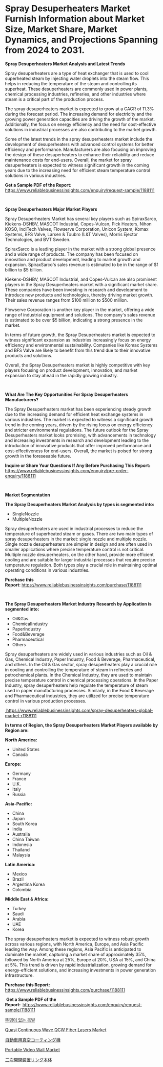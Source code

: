 <p><h1>Spray Desuperheaters Market Furnish Information about Market Size, Market Share, Market Dynamics, and Projections Spanning from 2024 to 2031.</h1></p><p><strong>Spray Desuperheaters Market Analysis and Latest Trends</strong></p>
<p><p>Spray desuperheaters are a type of heat exchanger that is used to cool superheated steam by injecting water droplets into the steam flow. This helps in reducing the temperature of the steam and controlling its superheat. These desuperheaters are commonly used in power plants, chemical processing industries, refineries, and other industries where steam is a critical part of the production process.</p><p>The spray desuperheaters market is expected to grow at a CAGR of 11.3% during the forecast period. The increasing demand for electricity and the growing power generation capacities are driving the growth of the market. Additionally, the focus on energy efficiency and the need for cost-effective solutions in industrial processes are also contributing to the market growth.</p><p>Some of the latest trends in the spray desuperheaters market include the development of desuperheaters with advanced control systems for better efficiency and performance. Manufacturers are also focusing on improving the design of these desuperheaters to enhance their reliability and reduce maintenance costs for end-users. Overall, the market for spray desuperheaters is expected to witness significant growth in the coming years due to the increasing need for efficient steam temperature control solutions in various industries.</p></p>
<p><strong>Get a Sample PDF of the Report:&nbsp;</strong> <a href="https://www.reliablebusinessinsights.com/enquiry/request-sample/1188111">https://www.reliablebusinessinsights.com/enquiry/request-sample/1188111</a></p>
<p>&nbsp;</p>
<p><strong>Spray Desuperheaters Major Market Players</strong></p>
<p><p>Spray Desuperheaters Market has several key players such as SpiraxSarco, Kiekens-DSHBV, MASCOT Industrial, Copes-Vulcan, Pick Heaters, Nihon KOSO, IndiTech Valves, Flowserve Corporation, Unicon System, Komax Systems, BFS Valve, Larsen & Toubro (L&T Valves), Morris Ejector Technologies, and BVT Sweden.</p><p>SpiraxSarco is a leading player in the market with a strong global presence and a wide range of products. The company has been focused on innovation and product development, leading to market growth and expansion. SpiraxSarco's sales revenue is estimated to be in the range of $1 billion to $5 billion.</p><p>Kiekens-DSHBV, MASCOT Industrial, and Copes-Vulcan are also prominent players in the Spray Desuperheaters market with a significant market share. These companies have been investing in research and development to introduce new products and technologies, thereby driving market growth. Their sales revenue ranges from $100 million to $500 million.</p><p>Flowserve Corporation is another key player in the market, offering a wide range of industrial equipment and solutions. The company's sales revenue is estimated to be over $5 billion, indicating a strong presence in the market.</p><p>In terms of future growth, the Spray Desuperheaters market is expected to witness significant expansion as industries increasingly focus on energy efficiency and environmental sustainability. Companies like Komax Systems and BFS Valve are likely to benefit from this trend due to their innovative products and solutions.</p><p>Overall, the Spray Desuperheaters market is highly competitive with key players focusing on product development, innovation, and market expansion to stay ahead in the rapidly growing industry.</p></p>
<p>&nbsp;</p>
<p><strong>What Are The Key Opportunities For Spray Desuperheaters Manufacturers?</strong></p>
<p><p>The Spray Desuperheaters market has been experiencing steady growth due to the increasing demand for efficient heat exchange systems in various industries. The market is expected to witness a significant growth trend in the coming years, driven by the rising focus on energy efficiency and stricter environmental regulations. The future outlook for the Spray Desuperheaters market looks promising, with advancements in technology and increasing investments in research and development leading to the introduction of innovative products that offer improved performance and cost-effectiveness for end-users. Overall, the market is poised for strong growth in the foreseeable future.</p></p>
<p><strong>Inquire or Share Your Questions If Any Before Purchasing This Report:</strong> <a href="https://www.reliablebusinessinsights.com/enquiry/pre-order-enquiry/1188111">https://www.reliablebusinessinsights.com/enquiry/pre-order-enquiry/1188111</a></p>
<p>&nbsp;</p>
<p><strong>Market Segmentation</strong></p>
<p><strong>The Spray Desuperheaters Market Analysis by types is segmented into:</strong></p>
<p><ul><li>SingleNozzle</li><li>MultipleNozzle</li></ul></p>
<p><p>Spray desuperheaters are used in industrial processes to reduce the temperature of superheated steam or gases. There are two main types of spray desuperheaters in the market: single nozzle and multiple nozzle. Single nozzle desuperheaters are simpler in design and are often used in smaller applications where precise temperature control is not critical. Multiple nozzle desuperheaters, on the other hand, provide more efficient cooling and are suitable for larger industrial processes that require precise temperature regulation. Both types play a crucial role in maintaining optimal operating conditions in various industries.</p></p>
<p><strong>Purchase this Report:&nbsp;</strong><a href="https://www.reliablebusinessinsights.com/purchase/1188111">https://www.reliablebusinessinsights.com/purchase/1188111</a></p>
<p>&nbsp;</p>
<p><strong>The Spray Desuperheaters Market Industry Research by Application is segmented into:</strong></p>
<p><ul><li>Oil&Gas</li><li>ChemicalIndustry</li><li>PaperIndustry</li><li>Food&Beverage</li><li>Pharmaceutical</li><li>Others</li></ul></p>
<p><p>Spray desuperheaters are widely used in various industries such as Oil & Gas, Chemical Industry, Paper Industry, Food & Beverage, Pharmaceutical, and others. In the Oil & Gas sector, spray desuperheaters play a crucial role in cooling and controlling the temperature of steam in refineries and petrochemical plants. In the Chemical Industry, they are used to maintain precise temperature control in chemical processing operations. In the Paper Industry, spray desuperheaters help regulate the temperature of steam used in paper manufacturing processes. Similarly, in the Food & Beverage and Pharmaceutical industries, they are utilized for precise temperature control in various production processes.</p></p>
<p><a href="https://www.reliablebusinessinsights.com/spray-desuperheaters-global-market-r1188111">&nbsp;https://www.reliablebusinessinsights.com/spray-desuperheaters-global-market-r1188111</a></p>
<p><strong>In terms of Region, the Spray Desuperheaters Market Players available by Region are:</strong></p>
<p>
    <p> <strong> North America: </strong>
        <ul>
            <li>United States</li>
            <li>Canada</li>
        </ul>
        </p> 
    <p> <strong> Europe: </strong>
        <ul>
            <li>Germany</li>
            <li>France</li>
            <li>U.K.</li>
            <li>Italy</li>
            <li>Russia</li>
        </ul>
        </p> 
    <p> <strong> Asia-Pacific: </strong>
        <ul>
            <li>China</li>
            <li>Japan</li>
            <li>South Korea</li>
            <li>India</li>
            <li>Australia</li>
            <li>China Taiwan</li>
            <li>Indonesia</li>
            <li>Thailand</li>
            <li>Malaysia</li>
        </ul>
        </p> 
    <p> <strong> Latin America: </strong>
        <ul>
            <li>Mexico</li>
            <li>Brazil</li>
            <li>Argentina Korea</li>
            <li>Colombia</li>
        </ul>
        </p> 
    <p> <strong> Middle East & Africa: </strong>
        <ul>
            <li>Turkey</li>
            <li>Saudi</li>
            <li>Arabia</li>
            <li>UAE</li>
            <li>Korea</li>
        </ul>
    </p>
    </p>
<p><p>The spray desuperheaters market is expected to witness robust growth across various regions, with North America, Europe, and Asia Pacific leading the way. Among these regions, Asia Pacific is anticipated to dominate the market, capturing a market share of approximately 35%, followed by North America at 25%, Europe at 20%, USA at 15%, and China at 5%. This trend is driven by rapid industrialization, growing demand for energy-efficient solutions, and increasing investments in power generation infrastructure.</p></p>
<p><strong>Purchase this Report: </strong><a href="https://www.reliablebusinessinsights.com/purchase/1188111">https://www.reliablebusinessinsights.com/purchase/1188111</a></p>
<p>&nbsp;<strong>Get a Sample PDF of the Report:&nbsp;&nbsp;</strong><a href="https://www.reliablebusinessinsights.com/enquiry/request-sample/1188111">https://www.reliablebusinessinsights.com/enquiry/request-sample/1188111</a></p>
<p><strong></strong></p>
<p><p><a href="https://github.com/valroy852/Market-Research-Report-List-1/blob/main/7480465126071.md">뚜껑이 있는 목발</a></p><p><a href="https://github.com/gcimaudf65/Market-Research-Report-List-1/blob/main/quasi-continuous-wave-qcw-fiber-lasers-market.md">Quasi Continuous Wave QCW Fiber Lasers Market</a></p><p><a href="https://github.com/RaeJenkins1952/Market-Research-Report-List-1/blob/main/5982484118640.md">自動車用真空コーティング機</a></p><p><a href="https://github.com/sardarp081/Market-Research-Report-List-1/blob/main/portable-video-wall-market.md">Portable Video Wall Market</a></p><p><a href="https://github.com/TysonKub/Market-Research-Report-List-1/blob/main/7563932118641.md">二次開閉装置リング本体</a></p></p>